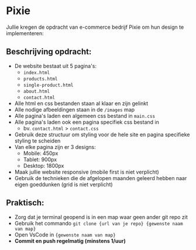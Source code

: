 # Pixie

Jullie kregen de opdracht van e-commerce bedrijf Pixie om hun design te implementeren:

## Beschrijving opdracht:
- De website bestaat uit 5 pagina's:
  - `index.html`
  - `products.html`
  - `single-product.html`
  - `about.html`
  - `contact.html`
- Alle html en css bestanden staan al klaar en zijn gelinkt
- Alle nodige afbeeldingen staan in de `/images` map
- Alle pagina's laden een algemeen css bestand in `main.css`
- Alle pagina's laden ook een pagina specifiek css bestand in
  - bv. `contact.html` > `contact.css`
- Gebruik deze structuur om styling voor de hele site en pagina specifieke styling te scheiden
- Van elke pagina zijn er 3 designs:
  - Mobile: 450px
  - Tablet: 900px
  - Desktop: 1800px
- Maak jullie website responsive (mobile first is niet verplicht)
- Gebruik de technieken die de afgelopen maanden geleerd hebben naar eigen goeddunken (grid is niet verplicht)


## Praktisch:
  - Zorg dat je terminal geopend is in een map waar geen ander git repo zit
  - Gebruik het commando `git clone {url van je repo} {gewenste naam van map}`
  - Open VsCode in `{gewenste naam van map}`
- **Commit en push regelmatig (minstens 1/uur)**

